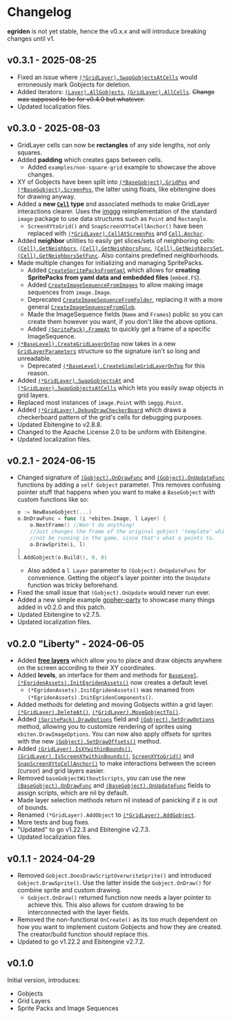 # Changelog

**egriden** is not yet stable, hence the v0.x.x and will introduce breaking changes until v1.

## v0.3.1 - 2025-08-25
- Fixed an issue where [`(*GridLayer).SwapGobjectsAtCells`](https://pkg.go.dev/github.com/greenthepear/egriden#GridLayer.SwapGobjectsAtCells) would erroneously mark Gobjects for deletion.
- Added iterators: [`(Layer).AllGobjects`](https://pkg.go.dev/github.com/greenthepear/egriden#Layer.AllGobjects), [`(GridLayer).AllCells`](https://pkg.go.dev/github.com/greenthepear/egriden#GridLayer.AllCells). ~~Change was supposed to be for v0.4.0 but whatever.~~
- Updated localization files.

## v0.3.0 - 2025-08-03
- GridLayer cells can now be **rectangles** of any side lengths, not only squares.
- Added **padding** which creates gaps between cells.
    - Added `examples/non-square-grid` example to showcase the above changes.
- XY of Gobjects have been split into [`(*BaseGobject).GridPos`](https://pkg.go.dev/github.com/greenthepear/egriden#BaseGobject.GridPos) and [`(*BaseGobject).ScreenPos`](https://pkg.go.dev/github.com/greenthepear/egriden#BaseGobject.ScreenPos), the latter using floats, like ebitengine does for drawing anyway.
- Added a **new [`Cell`](https://pkg.go.dev/github.com/greenthepear/egriden#Cell) type** and associated methods to make GridLayer interactions clearer. Uses the [imggg](https://github.com/greenthepear/imggg) reimplementation of the standard `image` package to use data structures such as `Point` and `Rectangle`.
    - `ScreenXYtoGrid()` and `SnapScreenXYtoCellAnchor()` have been replaced with [`(*GridLayer).CellAtScreenPos`](https://pkg.go.dev/github.com/greenthepear/egriden#GridLayer.CellAtScreenPos) and [`Cell.Anchor`](https://pkg.go.dev/github.com/greenthepear/egriden#Cell.Anchor).
- Added **neighbor** utilities to easily get slices/sets of neighboring cells: [`(Cell).GetNeighbors`](https://pkg.go.dev/github.com/greenthepear/egriden#Cell.GetNeighbors), [`(Cell).GetNeighborsFunc`](https://pkg.go.dev/github.com/greenthepear/egriden#Cell.GetNeighborsFunc), [`(Cell).GetNeighborsSet`](https://pkg.go.dev/github.com/greenthepear/egriden#Cell.GetNeighborsSet), [`(Cell).GetNeighborsSetFunc`](https://pkg.go.dev/github.com/greenthepear/egriden#Cell.GetNeighborsSetFunc). Also contains predefined neighborhoods.
- Made multiple changes for initializing and managing SpritePacks.
    - Added [`CreateSpritePacksFromYaml`](https://pkg.go.dev/github.com/greenthepear/egriden#CreateSpritePacksFromYaml) which allows for **creating SpritePacks from yaml data and embedded files** (`embed.FS`).
    - Added [`CreateImageSequenceFromImages`](https://pkg.go.dev/github.com/greenthepear/egriden#CreateImageSequenceFromImages) to allow making image sequences from `image.Image`.
    - Deprecated [`CreateImageSequenceFromFolder`](https://pkg.go.dev/github.com/greenthepear/egriden#CreateImageSequenceFromFolder), replacing it with a more general [`CreateImageSequenceFromGlob`](https://pkg.go.dev/github.com/greenthepear/egriden#CreateImageSequenceFromGlob).
    - Made the ImageSequence fields (`Name` and `Frames`) public so you can create them however you want, if you don't like the above options.
    - Added [`(SpritePack).FrameAt`](https://pkg.go.dev/github.com/greenthepear/egriden#SpritePack.FrameAt) to quickly get a frame of a specific ImageSequence.
- [`(*BaseLevel).CreateGridLayerOnTop`](https://pkg.go.dev/github.com/greenthepear/egriden#BaseLevel.CreateGridLayerOnTop) now takes in a new [`GridLayerParameters`](https://pkg.go.dev/github.com/greenthepear/egriden#GridLayerParameters) structure so the signature isn't so long and unreadable.
    - Deprecated [`(*BaseLevel).CreateSimpleGridLayerOnTop`](https://pkg.go.dev/github.com/greenthepear/egriden#BaseLevel.CreateSimpleGridLayerOnTop) for this reason.
- Added [`(*GridLayer).SwapGobjectsAt`](https://pkg.go.dev/github.com/greenthepear/egriden#GridLayer.SwapGobjectsAt) and [`(*GridLayer).SwapGobjectsAtCells`](https://pkg.go.dev/github.com/greenthepear/egriden#GridLayer.SwapGobjectsAtCells) which lets you easily swap objects in grid layers.
- Replaced most instances of `image.Point` with `imggg.Point`.
- Added [`(*GridLayer).DebugDrawCheckerBoard`](https://pkg.go.dev/github.com/greenthepear/egriden#GridLayer.DebugDrawCheckerBoard) which draws a checkerboard pattern of the grid's cells for debugging purposes.
- Updated Ebitengine to v2.8.8.
- Changed to the Apache License 2.0 to be uniform with Ebitengine.
- Updated localization files.

## v0.2.1 - 2024-06-15
- Changed signature of [`(Gobject).OnDrawFunc`](https://pkg.go.dev/github.com/greenthepear/egriden#Gobject.OnDrawFunc) and [`(Gobject).OnUpdateFunc`](https://pkg.go.dev/github.com/greenthepear/egriden#Gobject.OnUpdateFunc) functions by adding a `self Gobject` parameter. This removes confusing pointer stuff that happens when you want to make a `BaseGobject` with custom functions like so:
    ```go
    o := NewBaseGobject(...)
    o.OnDrawFunc = func (i *ebiten.Image, l Layer) {
        o.NextFrame() //Won't do anything!
        //Just changes the frame of the original gobject 'template' which will
        //not be running in the game, since that's what o points to.
        o.DrawSprite(i, l)
    }
    l.AddGobject(o.Build(), 0, 0)
    ```
    - Also added a `l Layer` parameter to `(Gobject).OnUpdateFunc` for convenience. Getting the object's layer pointer into the `OnUpdate` function was tricky beforehand.
- Fixed the small issue that `(Gobject).OnUpdate` would never run ever.
- Added a new simple example [gopher-party](./examples/gopher-party/) to showcase many things added in v0.2.0 and this patch.
- Updated Ebitengine to v2.7.5.
- Updated localization files.

## v0.2.0 "Liberty" - 2024-06-05
- Added [**free layers**](https://pkg.go.dev/github.com/greenthepear/egriden#FreeLayer) which allow you to place and draw objects anywhere on the screen according to their XY coordinates.
- Added **levels**, an interface for them and methods for [`BaseLevel`](https://pkg.go.dev/github.com/greenthepear/egriden#BaseLevel). [`(*EgridenAssets).InitEgridenAssets()`](https://pkg.go.dev/github.com/greenthepear/egriden#EgridenAssets.InitEgridenAssets) now creates a default level.
    - `(*EgridenAssets).InitEgridenAssets()` was renamed from `(*EgridenAssets).InitEgridenComponents()`.
- Added methods for deleting and moving Gobjects within a grid layer: [`(*GridLayer).DeleteAt()`](https://pkg.go.dev/github.com/greenthepear/egriden#GridLayer.DeleteAt), [`(*GridLayer).MoveGobjectTo()`](https://pkg.go.dev/github.com/greenthepear/egriden#GridLayer.MoveGobjectTo).
- Added [`(SpritePack).DrawOptions`](https://pkg.go.dev/github.com/greenthepear/egriden#SpritePack.DrawOptions) field and [`(Gobject).SetDrawOptions`](https://pkg.go.dev/github.com/greenthepear/egriden#Gobject.SetDrawOptions) method, allowing you to customize rendering of sprites using `ebiten.DrawImageOptions`. You can now also apply offsets for sprites with the new [`(Gobject).SetDrawOffsets()`](https://pkg.go.dev/github.com/greenthepear/egriden#Gobject.SetDrawOffsets) method.
- Added [`(GridLayer).IsXYwithinBounds()`](https://pkg.go.dev/github.com/greenthepear/egriden#GridLayer.IsXYwithinBounds), [`(GridLayer).IsScreenXYwithinBounds()`](https://pkg.go.dev/github.com/greenthepear/egriden#GridLayer.IsScreenXYwithinBounds), [`ScreenXYtoGrid()`](https://pkg.go.dev/github.com/greenthepear/egriden#ScreenXYtoGrid) and [`SnapScreenXYtoCellAnchor()`](https://pkg.go.dev/github.com/greenthepear/egriden#SnapScreenXYtoCellAnchor) to make interactions between the screen (cursor) and grid layers easier.
- Removed `baseGobjectWithoutScripts`, you can use the new [`(BaseGobject).OnDrawFunc`](https://pkg.go.dev/github.com/greenthepear/egriden#BaseGobject.OnDrawFunc) and [`(BaseGobject).OnUpdateFunc`](https://pkg.go.dev/github.com/greenthepear/egriden#BaseGobject.OnUpdateFunc) fields to assign scripts, which are nil by default.
- Made layer selection methods return nil instead of panicking if z is out of bounds.
- Renamed `(*GridLayer).AddObject` to [`(*GridLayer).AddGobject`](https://pkg.go.dev/github.com/greenthepear/egriden#GridLayer.AddGobject).
- More tests and bug fixes.
- "Updated" to go v1.22.3 and Ebitengine v2.7.3.
- Updated localization files.

## v0.1.1 - 2024-04-29

- Removed `Gobject.DoesDrawScriptOverwriteSprite()` and introduced `Gobject.DrawSprite()`. Use the latter inside the `Gobject.OnDraw()` for combine sprite and custom drawing.
    - `Gobject.OnDraw()` returned function now needs a layer pointer to achieve this. This also allows for custom drawing to be interconnected with the layer fields.
- Removed the non-functional `OnCreate()` as its too much dependent on how you want to implement custom Gobjects and how they are created. The creator/build function should replace this.
- Updated to go v1.22.2 and Ebitengine v2.7.2.

## v0.1.0

Initial version, introduces:
- Gobjects
- Grid Layers
- Sprite Packs and Image Sequences
